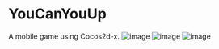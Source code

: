 YouCanYouUp
===========

A mobile game using Cocos2d-x.
![image](https://github.com/ZHONGHuanGit/YouCanYouUp/tree/master/Resources/1.jpg)
![image](https://github.com/ZHONGHuanGit/YouCanYouUp/tree/master/Resources/2.jpg)
![image](https://github.com/ZHONGHuanGit/YouCanYouUp/tree/master/Resources/3.jpg)
